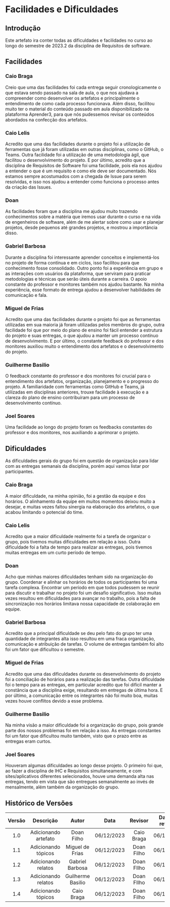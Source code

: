 # **Facilidades e Dificuldades**

## **Introdução**

Este artefato ira conter todas as dificuldades e facilidades no curso ao longo do semestre de 2023.2 da disciplina de Requisitos de software.

## **Facilidades**

### **Caio Braga**
Creio que uma das facilidades foi cada entrega seguir cronologicamente o que estava sendo passado na sala de aula, o que nos ajudava a compreender como desenvolver os artefatos e principalmente o entendimento de como cada processo funcionava. Além disso, facilitou muito ter o material do conteúdo passado em aula disponibilizado na plataforma Aprender3, para que nós pudessemos revisar os conteúdos abordados na confecção dos artefatos.

### **Caio Lelis**

Acredito que uma das facilidades durante o projeto foi a utilização de ferramentas que já foram utilizadas em outras disciplinas, como o GitHub, o Teams. Outra facilidade foi a utilização de uma metodologia ágil, que facilitou o desenvolvimento do projeto. E por último, acredito que a disciplina de Requisitos de Software foi uma facilidade, pois ela nos ajudou a entender o que é um requisito e como ele deve ser documentado.
Nós estamos sempre acostumados com a chegada de Issue para serem resolvidas, e isso nos ajudou a entender como funciona o processo antes da criação das Issues. 

### **Doan**
As facilidades foram que a disciplina me ajudou muito trazendo conhecimentos sobre a matéria que iremos usar durante o curso e na vida de engenheiros de software, além de me alertar sobre como usar e planejar projetos, desde pequenos até grandes projetos, e mostrou a importância disso.

### **Gabriel Barbosa**
Durante a disciplina foi interessante aprender conceitos e implementá-los no projeto de forma contínua e em ciclos, isso facilitou para que conhecimento fosse consolidado.
Outro ponto foi a experiência em grupo e as interações com usuários da plataforma, que serviram para praticar metodologias e técnicas que serão úteis durante a carreira. O apoio constante do professor e monitores também nos ajudou bastante. Na minha experiência, esse formato de entrega ajudou a desenvolver habilidades de comunicação e fala. 

### **Miguel de Frias**
Acredito que uma das facilidades durante o projeto foi que as ferramentas utilizadas em sua maioria já foram utilizadas pelos membros do grupo, outra facilidade foi que por meio do plano de ensino foi fácil entender a estrutura do projeto e suas entregas, o que ajudou a manter um processo contínuo de desenvolvimento. E por último, o constante feedback do professor e dos monitores auxiliou muito o entendimento dos artefatos e o desenvolvimento do projeto.

### **Guilherme Basilio**
O feedback constante do professor e dos monitores foi crucial para o entendimento dos artefatos, organização, planejamento e o progresso do projeto. A familiaridade com ferramentas como GitHub e Teams, já utilizadas em disciplinas anteriores, trouxe facilidade à execução e a clareza do plano de ensino contribuíram para um processo de desenvolvimento contínuo. 

### **Joel Soares**
Uma facilidade ao longo do projeto foram os feedbacks constantes do professor e dos monitores, nos auxiliando a aprimorar o projeto.

## **Dificuldades**
As dificuldades gerais do grupo foi em questão de organização para lidar com as entregas semanais da disciplina, porém aqui vamos listar por participantes. 

### **Caio Braga**
A maior dificuldade, na minha opinião, foi a gestão da equipe e dos horários. O alinhamento da equipe em muitos momentos deixou muito a desejar, e muitas vezes faltou sinergia na elaboração dos artefatos, o que acabou limitando o potencial do time.

### **Caio Lelis**
Acredito que a maior dificuldade realmente foi a tarefa de organizar o grupo, pois tivemos muitas dificuldades em relação a isso. Outra dificuldade foi a falta de tempo para realizar as entregas, pois tivemos muitas entregas em um curto período de tempo.

### **Doan**
Acho que minhas maiores dificuldades tenham sido na organização do grupo. Coordenar e alinhar os horários de todos os participantes foi uma tarefa complexa. Encontrar um período em que todos pudessem se reunir para discutir e trabalhar no projeto foi um desafio significativo. Isso muitas vezes resultou em dificuldades para avançar no trabalho, pois a falta de sincronização nos horários limitava nossa capacidade de colaboração em equipe.

### **Gabriel Barbosa**
Acredito que a principal dificuldade se deu pelo fato do grupo ter uma quantidade de integrantes alta isso resultou em uma fraca organização, comunicação e atribuição de tarefas. O volume de entregas também foi alto foi um fator que dificultou o semestre.

### **Miguel de Frias**
Acredito que uma das dificuldades durante os desenvolvimento do projeto foi a conciliação de horários para a realização das tarefas. Outra dificuldade foi o tempo para as entregas, em particular acredito que foi difícil manter a constância que a disciplina exige, resultando em entregas de última hora. E por último, a comunicação entre os integrantes não foi muito boa, muitas vezes houve conflitos devido a esse problema.

### **Guilherme Basilio**
Na minha visão a maior dificuldade foi a organização do grupo, pois grande parte dos nossos problemas foi em relação a isso. As entregas constantes foi um fator que dificultou muito também, visto que o prazo entre as entregas eram curtos.

### **Joel Soares**
Houveram algumas dificuldades ao longo desse projeto. O primeiro foi que, ao fazer a disciplina de IHC e Requisitos simultaneamente, e com sites/aplicativos diferentes selecionados, houve uma demanda alta nas entregas, tendo em vista que são entregues semanalmente ao invés de mensalmente, além também da organização do grupo.


## **Histórico de Versões**

| Versão |          Descrição              |     Autor      |      Data      |   Revisor     |    Data de revisão    |  
|:------:|:-------------------------------:|:--------------:|:--------------:|:-------------:|:---------------------:|
|  1.0   | Adicionando artefato | Doan Filho  |   06/12/2023   | Caio Braga  | 06/12/2023 |
|  1.1   | Adicionando tópicos | Miguel de Frias  |   06/12/2023   | Doan Filho  | 06/12/2023 |
|  1.2   | Adicionando relatos | Gabriel Barbosa  |   06/12/2023   | Doan FIlho |  06/12/2023 |
|  1.3   | Adicionando relatos | Guilherme Basilio  |   06/12/2023   | Doan FIlho |  06/12/2023 |
|  1.4   | Adicionando tópicos | Caio Braga  |   06/12/2023   | Doan Filho  | 06/12/2023 |
